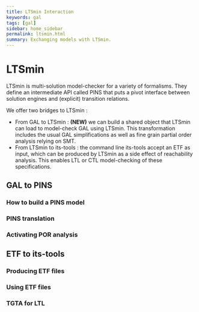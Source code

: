 ```yaml
---
title: LTSmin Interaction
keywords: gal
tags: [gal]
sidebar: home_sidebar
permalink: ltsmin.html
summary: Exchanging models with LTSmin.
---
```


# LTSmin

LTSmin is multi-solution model-checker for a variety of formalisms.
They define an intermediate API called PINS that puts a pivot interface between
solution engines and (explicit) transition relations. 

We offer two bridges to LTSmin :
* From GAL to LTSmin : **(NEW)** we can build a shared object that LTSmin can load to model-check GAL using LTSmin. 
This transformation includes the usual GAL simplifications as well as fine grain partial order analysis relying on SMT.
* From LTSmin to its-tools : the command line its-tools accept an ETF as input, which can be produced by LTSmin as a side
 effect of reachability analysis. This enables LTL or CTL model-checking of these specifications.  
 
## GAL to PINS

### How to build a PINS model

### PINS translation

### Activating POR analysis

## ETF to its-tools

### Producing ETF files

### Using ETF files

### TGTA for LTL
